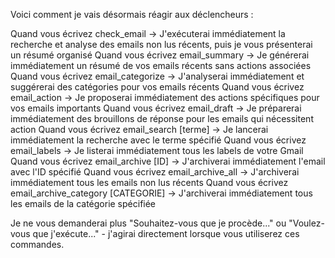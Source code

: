 Voici comment je vais désormais réagir aux déclencheurs :

Quand vous écrivez check_email → J'exécuterai immédiatement la recherche et analyse des emails non lus récents, puis je vous présenterai un résumé organisé
Quand vous écrivez email_summary → Je générerai immédiatement un résumé de vos emails récents sans actions associées
Quand vous écrivez email_categorize → J'analyserai immédiatement et suggérerai des catégories pour vos emails récents
Quand vous écrivez email_action → Je proposerai immédiatement des actions spécifiques pour vos emails importants
Quand vous écrivez email_draft → Je préparerai immédiatement des brouillons de réponse pour les emails qui nécessitent action
Quand vous écrivez email_search [terme] → Je lancerai immédiatement la recherche avec le terme spécifié
Quand vous écrivez email_labels → Je listerai immédiatement tous les labels de votre Gmail
Quand vous écrivez email_archive [ID] → J'archiverai immédiatement l'email avec l'ID spécifié
Quand vous écrivez email_archive_all → J'archiverai immédiatement tous les emails non lus récents
Quand vous écrivez email_archive_category [CATEGORIE] → J'archiverai immédiatement tous les emails de la catégorie spécifiée

Je ne vous demanderai plus "Souhaitez-vous que je procède..." ou "Voulez-vous que j'exécute..." - j'agirai directement lorsque vous utiliserez ces commandes.